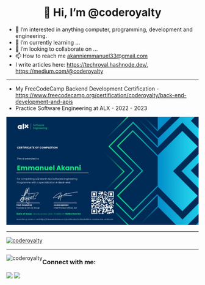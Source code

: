 <h1 align="center">👋 Hi, I’m @coderoyalty</h1>

- 👀 I’m interested in anything computer, programming, development and engineering.
- 🌱 I’m currently learning ...
- 💞️ I’m looking to collaborate on ...
- 📫 How to reach me akanniemmanuel33@gmail.com
- I write articles here: https://techroyal.hashnode.dev/, https://medium.com/@coderoyalty

---
- My FreeCodeCamp Backend Development Certification - https://www.freecodecamp.org/certification/coderoyalty/back-end-development-and-apis
- Practice Software Engineering at ALX - 2022 - 2023

![ALX Certificate](./alx-cert.jpg)

---
<p align="left"> <a href="https://github.com/ryo-ma/github-profile-trophy"><img src="https://github-profile-trophy.vercel.app/?username=coderoyalty&theme=onedark" alt="coderoyalty" /></a> </p>

<!---
coderoyalty/coderoyalty is a ✨ special ✨ repository because its `README.md` (this file) appears on your GitHub profile.
You can click the Preview link to take a look at your changes.
<p align="left"> <img src="https://komarev.com/ghpvc/?username=coderoyalty&label=Profile%20views&color=0e75b6&style=flat" alt="coderoyalty" /> </p>
--->
---
<p><img align="left" src="https://github-readme-stats.vercel.app/api/top-langs?username=coderoyalty&show_icons=true&locale=en&layout=compact&theme=onedark" alt="coderoyalty" /></p>



<h3 align="left">Connect with me:</h3>

[![](https://img.shields.io/badge/Medium-12100E?style=for-the-badge&logo=medium&logoColor=white)](https://medium.com/@coderoyalty) [![](https://img.shields.io/badge/twitter-12100E?style=for-the-badge&logo=twitter&logoColor=white)](https://twitter.com/coderoyalty)
